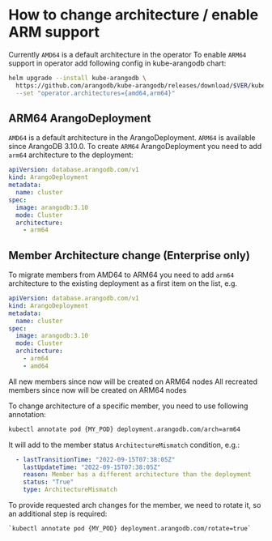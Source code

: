 # How to change architecture / enable ARM support

Currently `AMD64` is a default architecture in the operator
To enable `ARM64` support in operator add following config in kube-arangodb chart:

```bash
helm upgrade --install kube-arangodb \
  https://github.com/arangodb/kube-arangodb/releases/download/$VER/kube-arangodb-$VER.tgz \
  --set "operator.architectures={amd64,arm64}"
```

## ARM64 ArangoDeployment

`AMD64` is a default architecture in the ArangoDeployment.
`ARM64` is available since ArangoDB 3.10.0.
To create `ARM64` ArangoDeployment you need to add `arm64` architecture to the deployment:

```yaml
apiVersion: database.arangodb.com/v1
kind: ArangoDeployment
metadata:
  name: cluster
spec:
  image: arangodb:3.10
  mode: Cluster
  architecture:
    - arm64
```

## Member Architecture change (Enterprise only)

To migrate members from AMD64 to ARM64 you need to add `arm64` architecture to the existing deployment as a first item on the list, e.g.
```yaml
apiVersion: database.arangodb.com/v1
kind: ArangoDeployment
metadata:
  name: cluster
spec:
  image: arangodb:3.10
  mode: Cluster
  architecture:
    - arm64
    - amd64
```

All new members since now will be created on ARM64 nodes
All recreated members since now will be created on ARM64 nodes

To change architecture of a specific member, you need to use following annotation:
```bash
kubectl annotate pod {MY_POD} deployment.arangodb.com/arch=arm64
```

It will add to the member status `ArchitectureMismatch` condition, e.g.:
```yaml
  - lastTransitionTime: "2022-09-15T07:38:05Z"
    lastUpdateTime: "2022-09-15T07:38:05Z"
    reason: Member has a different architecture than the deployment
    status: "True"
    type: ArchitectureMismatch
```

To provide requested arch changes for the member, we need to rotate it, so an additional step is required:
```bash
`kubectl annotate pod {MY_POD} deployment.arangodb.com/rotate=true`
```
